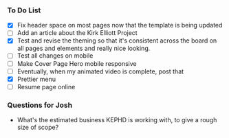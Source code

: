 ### To Do List

- [X] Fix header space on most pages now that the template is being updated
- [ ] Add an article about the Kirk Elliott Project
- [X] Test and revise the theming so that it's consistent across the board on all pages and elements and really nice looking.
- [ ] Test all changes on mobile
- [ ] Make Cover Page Hero mobile responsive
- [ ] Eventually, when my animated video is complete, post that
- [X] Prettier menu
- [ ] Resume page online

### Questions for Josh

- What's the estimated business KEPHD is working with, to give a rough size of scope?
